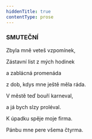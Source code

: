 ```yaml
---
hiddenTitle: true
contentType: prose
---
```


<section>

### SMUTEČNÍ

Zbyla mně veteš vzpomínek, 

Zástavní list z mých hodinek 

a zablácná promenáda 

z dob, kdys mne ještě měla ráda.

V městě teď bouří karneval, 

a já bych slzy proléval. 

K úpadku spěje moje firma. 

Pánbu mne pere všema čtyrma.

</section>
